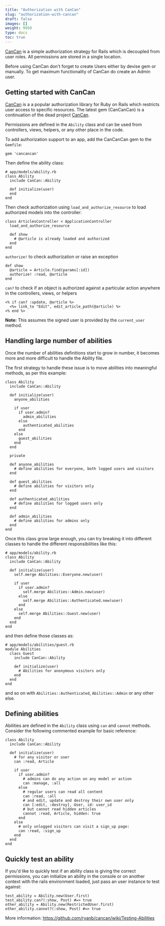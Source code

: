 ```yaml
---
title: "Authorization with CanCan"
slug: "authorization-with-cancan"
draft: false
images: []
weight: 9950
type: docs
toc: true
---
```


[CanCan](https://github.com/CanCanCommunity/cancancan) is a simple authorization strategy for Rails which is decoupled from user roles. All permissions are stored in a single location.




Before using CanCan don't forget to create Users either by devise gem or manually. To get maximum functionality of CanCan do create an Admin user.

## Getting started with CanCan
[CanCan][1] is a a popular authorization library for Ruby on Rails which restricts user access to specific resources. The latest gem (CanCanCan) is a continuation of the dead project [CanCan][2]. 

Permissions are defined in the `Ability` class and can be used from controllers, views, helpers, or any other place in the code.

To add authorization support to an app, add the CanCanCan gem to the `Gemfile`: 

    gem 'cancancan'

Then define the ability class: 

    # app/models/ability.rb
    class Ability
      include CanCan::Ability
    
      def initialize(user)
      end
    end

Then check authorization using `load_and_authorize_resource` to load authorized models into the controller:

    class ArticlesController < ApplicationController
      load_and_authorize_resource
    
      def show
        # @article is already loaded and authorized
      end
    end

`authorize!` to check authorization or raise an exception

    def show
      @article = Article.find(params[:id])
      authorize! :read, @article
    end

`can?` to check if an object is authorized against a particular action anywhere in the controllers, views, or helpers

    <% if can? :update, @article %>
      <%= link_to "Edit", edit_article_path(@article) %>
    <% end %>

**Note:** This assumes the signed user is provided by the `current_user` method.


  [1]: https://github.com/CanCanCommunity/cancancan
  [2]: https://github.com/ryanb/cancan



## Handling large number of abilities
Once the number of abilities definitions start to grow in number, it becomes more and more difficult to handle the Ability file. 

The first strategy to handle these issue is to move abilities into meaningful methods, as per this example:

    class Ability
      include CanCan::Ability
    
      def initialize(user)
        anyone_abilities 

        if user
          if user.admin?
            admin_abilities
          else
            authenticated_abilities
          end
        else
          guest_abilities
        end
      end

      private
      
      def anyone_abilities
        # define abilities for everyone, both logged users and visitors
      end

      def guest_abilities
        # define abilities for visitors only
      end

      def authenticated_abilities
        # define abilities for logged users only
      end

      def admin_abilities
        # define abilities for admins only
      end
    end

Once this class grow large enough, you can try breaking it into different classes to handle the different responsibilities like this:

    # app/models/ability.rb
    class Ability
      include CanCan::Ability

      def initialize(user)
        self.merge Abilities::Everyone.new(user)
    
        if user
          if user.admin?
            self.merge Abilities::Admin.new(user)
          else
            self.merge Abilities::Authenticated.new(user)
          end
        else
          self.merge Abilities::Guest.new(user)
        end
      end
    end
    
and then define those classes as: 

    # app/models/abilities/guest.rb
    module Abilities
      class Guest
        include CanCan::Ability
    
        def initialize(user)
          # Abilities for anonymous visitors only
        end
      end
    end

and so on with `Abilities::Authenticated`, `Abilities::Admin` or any other else.

## Defining abilities
Abilities are defined in the `Ability` class using `can` and `cannot` methods. Consider the following commented example for basic reference:

    class Ability
      include CanCan::Ability
    
      def initialize(user)
        # for any visitor or user
        can :read, Article

        if user
          if user.admin?
            # admins can do any action on any model or action
            can :manage, :all
          else
            # regular users can read all content
            can :read, :all
            # and edit, update and destroy their own user only
            can [:edit, :destroy], User, id: user_id
            # but cannot read hidden articles
            cannot :read, Article, hidden: true
          end
        else
          # only unlogged visitors can visit a sign_up page:
          can :read, :sign_up
        end
      end
    end

## Quickly test an ability
If you'd like to quickly test if an ability class is giving the correct permissions, you can initialize an ability in the console or on another context with the rails environment loaded, just pass an user instance to test against: 

    test_ability = Ability.new(User.first)
    test_ability.can?(:show, Post) #=> true
    other_ability = Ability.new(RestrictedUser.first)
    other_ability.cannot?(:show, Post) #=> true
More information: https://github.com/ryanb/cancan/wiki/Testing-Abilities
    

